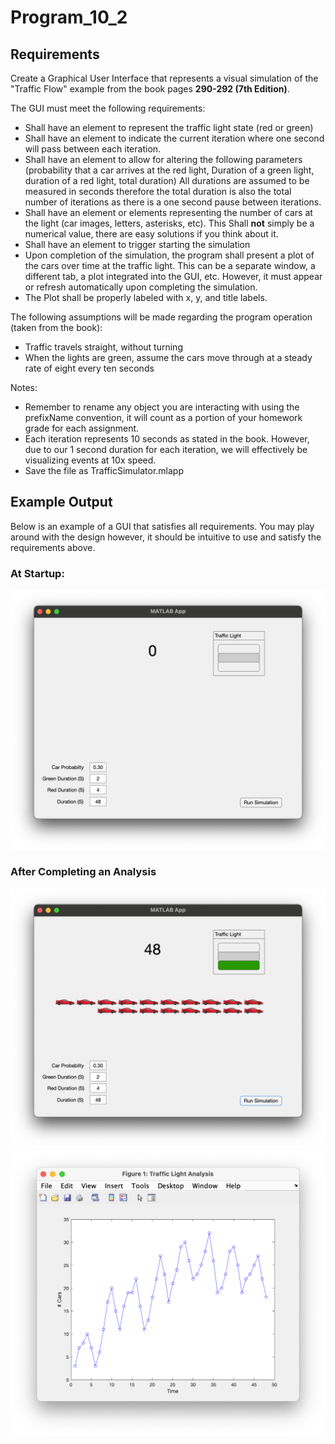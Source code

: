 # Program\_10\_2
## Requirements
Create a Graphical User Interface that represents a visual simulation of the "Traffic Flow" example from the book pages **290-292 (7th Edition)**.

The GUI must meet the following requirements:
* Shall have an element to represent the traffic light state (red or green)
* Shall have an element to indicate the current iteration where one second will pass between each iteration.
* Shall have an element to allow for altering the following parameters (probability that a car arrives at the red light, Duration of a green light, duration of a red light, total duration) All durations are assumed to be measured in seconds therefore the total duration is also the total number of iterations as there is a one second pause between iterations.
* Shall have an element or elements representing the number of cars at the light (car images, letters, asterisks, etc). This Shall **not** simply be a numerical value, there are easy solutions if you think about it.
* Shall have an element to trigger starting the simulation
* Upon completion of the simulation, the program shall present a plot of the cars over time at the traffic light. This can be a separate window, a different tab, a plot integrated into the GUI, etc. However, it must appear or refresh automatically upon completing the simulation.
* The Plot shall be properly labeled with x, y, and title labels.

The following assumptions will be made regarding the program operation (taken from the book):
* Traffic travels straight, without turning
* When the lights are green, assume the cars move through at a steady rate of eight every ten seconds

Notes:
* Remember to rename any object you are interacting with using the prefixName convention, it will count as a portion of your homework grade for each assignment.
* Each iteration represents 10 seconds as stated in the book. However, due to our 1 second duration for each iteration, we will effectively be visualizing events at 10x speed.
* Save the file as TrafficSimulator.mlapp

## Example Output
Below is an example of a GUI that satisfies all requirements. You may play around with the design however, it should be intuitive to use and satisfy the requirements above.

### At Startup:
![Program_10_2_Example_Output_1.png](images/Program_10_2_Example_Output_1.png)
### After Completing an Analysis
![Program_10_2_Example_Output_2.png](images/Program_10_2_Example_Output_2.png)
![Program_10_2_Example_Output_3.png](images/Program_10_2_Example_Output_3.png)

